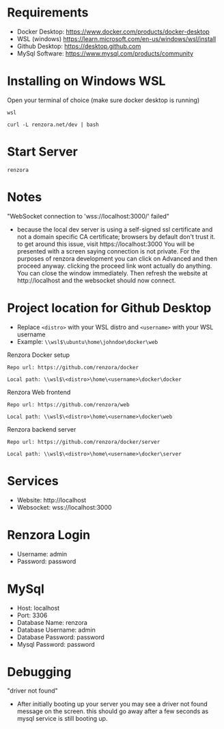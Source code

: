 # Requirements
- Docker Desktop: https://www.docker.com/products/docker-desktop
- WSL (windows) https://learn.microsoft.com/en-us/windows/wsl/install
- Github Desktop: https://desktop.github.com
- MySql Software: https://www.mysql.com/products/community

# Installing on Windows WSL

Open your terminal of choice (make sure docker desktop is running)
```
wsl
```
```
curl -L renzora.net/dev | bash
```

# Start Server
```
renzora
```

# Notes
"WebSocket connection to 'wss://localhost:3000/' failed"
- because the local dev server is using a self-signed ssl certificate and not a domain specific CA certificate; browsers by default don't trust it. to get around this issue, visit https://localhost:3000 You will be presented with a screen saying connection is not private. For the purposes of renzora development you can click on Advanced and then proceed anyway. clicking the proceed link wont actually do anything. You can close the window immediately. Then refresh the website at http://localhost and the websocket should now connect.


# Project location for Github Desktop
- Replace ```<distro>``` with your WSL distro and ```<username>``` with your WSL username
- Example: ```\\wsl$\ubuntu\home\johndoe\docker\web```

Renzora Docker setup
```
Repo url: https://github.com/renzora/docker

Local path: \\wsl$\<distro>\home\<username>\docker\docker
```

Renzora Web frontend
```
Repo url: https://github.com/renzora/web

Local path: \\wsl$\<distro>\home\<username>\docker\web
```

Renzora backend server
```
Repo url: https://github.com/renzora/docker/server

Local path: \\wsl$\<distro>\home\<username>\docker\server
```

# Services
- Website: http://localhost
- Websocket: wss://localhost:3000

# Renzora Login
- Username: admin
- Password: password

# MySql
- Host: localhost
- Port: 3306
- Database Name: renzora
- Database Username: admin
- Database Password: password
- Mysql Password: password

# Debugging

"driver not found"
- After initially booting up your server you may see a driver not found message on the screen. this should go away after a few seconds as mysql service is still booting up.

